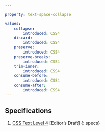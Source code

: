 ```yaml
---

property: text-space-collapse

values:
    collapse:
        introduced: CSS4
    discard:
        introduced: CSS4
    preserve:
        introduced: CSS4
    preserve-breaks:
        introduced: CSS4
    trim-inner:
        introduced: CSS4
    consume-before:
        introduced: CSS4
    consume-after:
        introduced: CSS4
---
```


## Specifications

1. [CSS Text Level 4](http://dev.w3.org/csswg/css-text-4/#text-space-collapse) [Editor’s Draft]
{:.specs}
